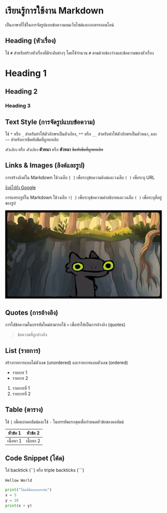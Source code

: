 # เรียนรู้การใช้งาน Markdown

เป็นภาษาที่ใช้ในการจัดรูปแบบข้อความบนเว็บไซต์และเอกสารออนไลน์

## Heading (หัวเรื่อง)

ใช้ `#` สำหรับสร้างหัวเรื่องที่มีระดับต่างๆ โดยใช้จำนวน `#` ตามด้วยช่องว่างและข้อความของหัวเรื่อง

# Heading 1
## Heading 2
### Heading 3

## Text Style (การจัดรูปแบบข้อความ)

ใช้ `*` หรือ `_` สำหรับทำให้ตัวอักษรเป็นตัวเอียง, `**` หรือ `__` สำหรับทำให้ตัวอักษรเป็นตัวหนา, และ `~~` สำหรับการขีดทับขีดที่ถูกยกเลิก

*ตัวเอียง* หรือ _ตัวเอียง_
**ตัวหนา** หรือ __ตัวหนา__
~~ขีดทับขีดที่ถูกยกเลิก~~

##  Links & Images (ลิงค์และรูป)

การสร้างลิงค์ใน Markdown ใช้วงเล็บ `[ ]` เพื่อระบุข้อความลิงค์และวงเล็บ `( )` เพื่อระบุ URL

[ลิงค์ไปยัง Google](https://www.google.com)

การแทรกรูปใน Markdown ใช้วงเล็บ `![ ]` เพื่อระบุข้อความคำอธิบายและวงเล็บ `( )` เพื่อระบุที่อยู่ของรูป

![แสดงภาพ](รูปภาพ.jpg)

## Quotes (การอ้างอิง)

การใส่ข้อความในบรรทัดใหม่สามารถใช้ `>` เพื่อทำให้เป็นการอ้างอิง (quotes)
> ข้อความที่ถูกอ้างอิง

## List (รายการ)

สร้างรายการแบบไม่ตัวเลข (unordered) และรายการแบบตัวเลข (ordered)

- รายการ 1
- รายการ 2

1. รายการที่ 1
2. รายการที่ 2

## Table (ตาราง)

ใช้ `|` เพื่อแบ่งคอลัมน์และใช้ `-` ในบรรทัดแรกสุดเพื่อกำหนดหัวข้อของคอลัมน์

| หัวข้อ 1 | หัวข้อ 2 |
|-----------|-----------|
| เนื้อหา 1 | เนื้อหา 2 |

## Code Snippet (โค้ด)

ใส่ backtick (``) หรือ triple backticks (```)

`Hellow World`

```python
print("โค้ดที่มีหลายบรรทัด")
x = 5
y = 10
print(x + y)
